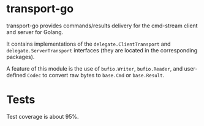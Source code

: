 # transport-go
transport-go provides commands/results delivery for the cmd-stream client 
and server for Golang.

It contains implementations of the `delegate.ClientTransport` and 
`delegate.ServerTransport` interfaces (they are located in the corresponding 
packages).

A feature of this module is the use of `bufio.Writer`, `bufio.Reader`, and 
user-defined `Codec` to convert raw bytes to `base.Cmd` or `base.Result`.

# Tests
Test coverage is about 95%.